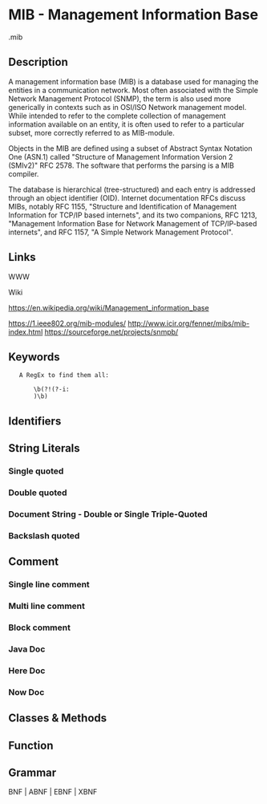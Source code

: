 
# MIB - Management Information Base

.mib

## Description

A management information base (MIB) is a database used for managing the entities
in a communication network. Most often associated with the Simple Network 
Management Protocol (SNMP), the term is also used more generically in contexts 
such as in OSI/ISO Network management model. While intended to refer to the 
complete collection of management information available on an entity, it is 
often used to refer to a particular subset, more correctly referred to as 
MIB-module.

Objects in the MIB are defined using a subset of Abstract Syntax Notation One 
(ASN.1) called "Structure of Management Information Version 2 (SMIv2)" RFC 2578. 
The software that performs the parsing is a MIB compiler.

The database is hierarchical (tree-structured) and each entry is addressed 
through an object identifier (OID). Internet documentation RFCs discuss MIBs, 
notably RFC 1155, "Structure and Identification of Management Information for 
TCP/IP based internets", and its two companions, RFC 1213, "Management 
Information Base for Network Management of TCP/IP-based internets", and RFC 
1157, "A Simple Network Management Protocol". 

## Links

WWW

Wiki

https://en.wikipedia.org/wiki/Management_information_base


https://1.ieee802.org/mib-modules/
http://www.icir.org/fenner/mibs/mib-index.html
https://sourceforge.net/projects/snmpb/


## Keywords
~~~
   A RegEx to find them all:

       \b(?!(?-i:
       )\b)
~~~


## Identifiers


## String Literals

### Single quoted

### Double quoted

### Document String - Double or Single Triple-Quoted

### Backslash quoted


## Comment

### Single line comment

### Multi line comment

### Block comment

### Java Doc

### Here Doc

### Now Doc


## Classes & Methods


## Function


## Grammar

BNF | ABNF | EBNF | XBNF

